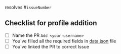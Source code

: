 <!-- Replace <`issueNumber`> with the Issue number to link it with this PR -->
<!-- Example: #1 links this PR to the first Issue-->

resolves #`issueNumber`

## Checklist for profile addition

- [ ] Name the PR `Add <your-username>`
- [ ] You've filled all the required fields in [data.json](https://github.com/EddieHubCommunity/awesome-github-profiles/blob/main/data.json) file
- [ ] You've linked the PR to correct Issue
